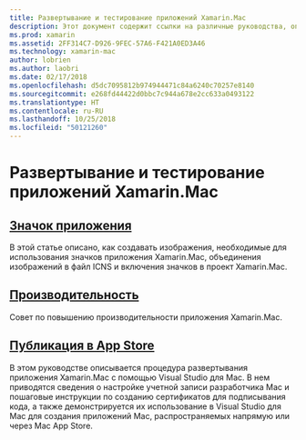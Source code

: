 ```yaml
---
title: Развертывание и тестирование приложений Xamarin.Mac
description: Этот документ содержит ссылки на различные руководства, описывающие развертывание и тестирование приложений Xamarin.Mac. Эти руководства описывают значки приложений, производительность и публикацию в App Store.
ms.prod: xamarin
ms.assetid: 2FF314C7-D926-9FEC-57A6-F421A0ED3A46
ms.technology: xamarin-mac
author: lobrien
ms.author: laobri
ms.date: 02/17/2018
ms.openlocfilehash: d5dc7095812b974944471c84a6240c70257e8140
ms.sourcegitcommit: e268fd44422d0bbc7c944a678e2cc633a0493122
ms.translationtype: HT
ms.contentlocale: ru-RU
ms.lasthandoff: 10/25/2018
ms.locfileid: "50121260"
---
```

# <a name="deploying-and-testing-xamarinmac-apps"></a>Развертывание и тестирование приложений Xamarin.Mac

## <a name="application-iconapp-iconmd"></a>[Значок приложения](app-icon.md)

В этой статье описано, как создавать изображения, необходимые для использования значков приложения Хamarin.Mac, объединения изображений в файл ICNS и включения значков в проект Xamarin.Mac.

## <a name="performanceperformancemd"></a>[Производительность](performance.md)

Совет по повышению производительности приложения Xamarin.Mac.

## <a name="publishing-to-the-app-storepublishing-to-the-app-storeindexmd"></a>[Публикация в App Store](publishing-to-the-app-store/index.md)

В этом руководстве описывается процедура развертывания приложения Xamarin.Mac с помощью Visual Studio для Mac. В нем приводятся сведения о настройке учетной записи разработчика Mac и пошаговые инструкции по созданию сертификатов для подписывания кода, а также демонстрируется их использование в Visual Studio для Mac для создания приложений Mac, распространяемых напрямую или через Mac App Store.
